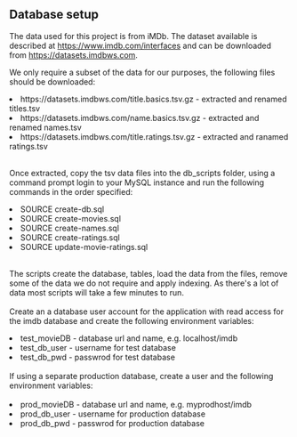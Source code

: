 ## Database setup

The data used for this project is from iMDb. The dataset available is described
at https://www.imdb.com/interfaces and can be downloaded from https://datasets.imdbws.com.

We only require a subset of the data for our purposes, the following files should be downloaded:

<li>https://datasets.imdbws.com/title.basics.tsv.gz - extracted and renamed titles.tsv
<li>https://datasets.imdbws.com/name.basics.tsv.gz - extracted and renamed names.tsv
<li>https://datasets.imdbws.com/title.ratings.tsv.gz - extracted and ranamed ratings.tsv

<br>Once extracted, copy the tsv data files into the db_scripts folder, 
using a command prompt login to your MySQL instance and run the following commands in the order specified:
<br>
<li>SOURCE create-db.sql
<li>SOURCE create-movies.sql
<li>SOURCE create-names.sql
<li>SOURCE create-ratings.sql
<li>SOURCE update-movie-ratings.sql

<br>The scripts create the database, tables, load the data from the files, remove some of the data we do not require and apply indexing.  As there's a lot of data most scripts will take a few minutes to run.
<br><br>
Create an a database user account for the application with read access for the imdb database and create the following environment variables:
<li>test_movieDB - database url and name, e.g. localhost/imdb
<li>test_db_user - username for test database
<li>test_db_pwd - passwrod for test database
<br><br>
If using a separate production database, create a user and the following environment variables:
<br><br>
<li>prod_movieDB - database url and name, e.g. myprodhost/imdb
<li>prod_db_user - username for production database
<li>prod_db_pwd - passwrod for production database